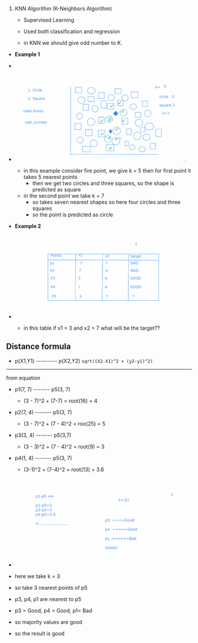 1. KNN Algorithm (K-Neighbors Algorithm)
    - Supervised Learning
    - Used both classification and regression

    - in KNN we should give odd number to K.
- **Example 1**
- 
- ![](../../Miselaneious/Performance%20measuments/png_files/example%201.png)
  - in this example consider fire point, we give k = 5 then for first point it takes 5 nearest points
    - then we get two circles and three squares, so the shape is predicted as square
  - in the second point we take k = 7 
    - so takes seven nearest shapes so here four circles and three squares
    - so the point is predicted as circle

- **Example 2**
- ![](../../Miselaneious/Performance%20measuments/png_files/example%202%20question.png)
   - in this table if x1 = 3 and x2 = 7 what will be the target??


Distance formula
--------
- p(X1,Y1) --------- p(X2,Y2)
``sqrt((X2-X1)^2 + (y2-y1)^2)``
----

from equation

- p1(7, 7) ------- p5(3, 7)
  - (3 - 7)^2 + (7-7) = root(16) = 4
- p2(7, 4) ------- p5(3, 7)
  - (3 - 7)^2 + (7 - 4)^2 = roo(25) = 5
- p3(3, 4) ------- p5(3,7)
  - (3 - 3)^2 + (7 - 4)^2 = root(9) = 3
- p4(1, 4) ------- p5(3, 7)
  - (3-1)^2 + (7-4)^2 = root(13) = 3.6
- ![](../../Miselaneious/Performance%20measuments/png_files/final%20result.png)

- here we take k = 3 
- so take 3 nearest points of p5
- p3, p4, p1 are nearest to p5
- p3 = Good, p4 = Good, p1= Bad
- so majority values are good 
- so the result is good